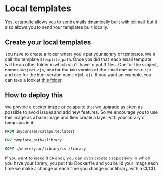 # Local templates

Yes, catapulte allows you to send emails dinamically built with [jolimail](https://app.jolimail.io),
but it also allows you to send your templates built locally.

## Create your local templates

You have to create a folder where you'll put your library of templates. We'll call this template `$template_path`.
Once you did that, each email template will be an other folder in which you'll have to put 3 files. One for the subject, named `subject.ejs`, one for the text version of the email named `text.ejs` and one for the html version name `mjml.ejs`. If you want an example, you can take a look at [this folder](../sample).

## How to deploy this

We provide a docker image of catapulte that we upgrade as often as possible to avoid issues and add new features. So we encourage you to use this image as a base image and then create a layer with your library of templates in it.

```Dockerfile
FROM inyoursaas/catapulte:latest

ENV template_path=/library

COPY ./where/your/library/is /library
```

If you want to make it cleaner, you can even create a repository in which you have your library, you put this Dockerfile and you build your image each time we make a change or each time you change your library, with a CI/CD.